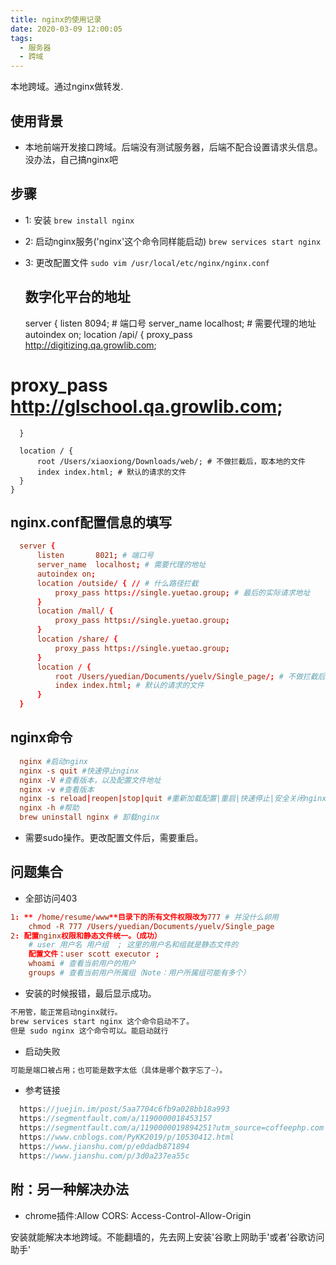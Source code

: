 ```yaml
---
title: nginx的使用记录
date: 2020-03-09 12:00:05
tags: 
  - 服务器
  - 跨域
---
```


本地跨域。通过nginx做转发.

<!-- more -->

## 使用背景

+ 本地前端开发接口跨域。后端没有测试服务器，后端不配合设置请求头信息。没办法，自己搞nginx吧

## 步骤

+ 1: 安装
`brew install nginx`

+ 2: 启动nginx服务('nginx'这个命令同样能启动)
`brew services start nginx`

+ 3: 更改配置文件
`sudo vim /usr/local/etc/nginx/nginx.conf`
    ## 数字化平台的地址
    server {
      listen       8094; # 端口号
      server_name  localhost; # 需要代理的地址
      autoindex on;
      location /api/ {
          proxy_pass http://digitizing.qa.growlib.com;
#          proxy_pass http://glschool.qa.growlib.com;
      }

      location / {
          root /Users/xiaoxiong/Downloads/web/; # 不做拦截后，取本地的文件
          index index.html; # 默认的请求的文件
      }
    }

## nginx.conf配置信息的填写

```conf
  server {
      listen       8021; # 端口号
      server_name  localhost; # 需要代理的地址
      autoindex on;
      location /outside/ { // # 什么路径拦截
          proxy_pass https://single.yuetao.group; # 最后的实际请求地址
      }
      location /mall/ {
          proxy_pass https://single.yuetao.group;
      }
      location /share/ {
          proxy_pass https://single.yuetao.group;
      }
      location / {
          root /Users/yuedian/Documents/yuelv/Single_page/; # 不做拦截后，取本地的文件
          index index.html; # 默认的请求的文件
      }
  }
```

## nginx命令

```conf
  nginx #启动nginx
  nginx -s quit #快速停止nginx
  nginx -V #查看版本，以及配置文件地址
  nginx -v #查看版本
  nginx -s reload|reopen|stop|quit #重新加载配置|重启|快速停止|安全关闭nginx
  nginx -h #帮助
  brew uninstall nginx # 卸载nginx
```

+ 需要sudo操作。更改配置文件后，需要重启。

## 问题集合

+ 全部访问403

```conf
1: ** /home/resume/www**目录下的所有文件权限改为777 # 并没什么卵用
    chmod -R 777 /Users/yuedian/Documents/yuelv/Single_page
2: 配置nginx权限和静态文件统一。（成功）
    # user 用户名 用户组  ; 这里的用户名和组就是静态文件的
    配置文件：user scott executor ;
    whoami # 查看当前用户的用户
    groups # 查看当前用户所属组（Note：用户所属组可能有多个）
```

+ 安装的时候报错，最后显示成功。

``` js
不用管，能正常启动nginx就行。
brew services start nginx 这个命令启动不了。
但是 sudo nginx 这个命令可以。能启动就行
```

+ 启动失败

```js
可能是端口被占用；也可能是数字太低（具体是哪个数字忘了~）。
```

+ 参考链接

```js
  https://juejin.im/post/5aa7704c6fb9a028bb18a993
  https://segmentfault.com/a/1190000018453157
  https://segmentfault.com/a/1190000019894251?utm_source=coffeephp.com
  https://www.cnblogs.com/PyKK2019/p/10530412.html
  https://www.jianshu.com/p/e0dadb871894
  https://www.jianshu.com/p/3d0a237ea55c
```

## 附：另一种解决办法

+ chrome插件:Allow CORS: Access-Control-Allow-Origin

安装就能解决本地跨域。不能翻墙的，先去网上安装'谷歌上网助手'或者'谷歌访问助手'
